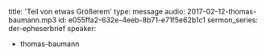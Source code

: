 title: 'Teil von etwas Größerem'
type: message
audio: 2017-02-12-thomas-baumann.mp3
id: e055ffa2-632e-4eeb-8b71-e71f5e62b1c1
sermon_series: der-epheserbrief
speaker:
  - thomas-baumann
